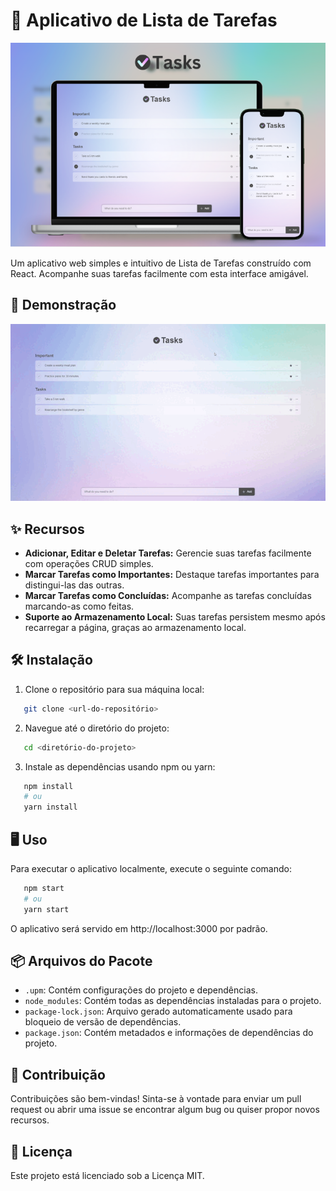 # 📝 Aplicativo de Lista de Tarefas

![Todo List App](public/tasksapp.png)

Um aplicativo web simples e intuitivo de Lista de Tarefas construído com React. Acompanhe suas tarefas facilmente com esta interface amigável.

## 🚀 Demonstração

![Demo do Aplicativo de Lista de Tarefas](public/demo.gif)

## ✨ Recursos

- **Adicionar, Editar e Deletar Tarefas:** Gerencie suas tarefas facilmente com operações CRUD simples.
- **Marcar Tarefas como Importantes:** Destaque tarefas importantes para distingui-las das outras.
- **Marcar Tarefas como Concluídas:** Acompanhe as tarefas concluídas marcando-as como feitas.
- **Suporte ao Armazenamento Local:** Suas tarefas persistem mesmo após recarregar a página, graças ao armazenamento local.

## 🛠️ Instalação

1. Clone o repositório para sua máquina local:

```bash
   git clone <url-do-repositório>
```

2. Navegue até o diretório do projeto:

```bash
   cd <diretório-do-projeto>
```

3. Instale as dependências usando npm ou yarn:
 ```bash
    npm install
    # ou
    yarn install
```
## 🖥️ Uso
Para executar o aplicativo localmente, execute o seguinte comando:
 ```bash
    npm start
    # ou
    yarn start
```
O aplicativo será servido em http://localhost:3000 por padrão.

## 📦 Arquivos do Pacote
* `.upm`: Contém configurações do projeto e dependências.
* `node_modules`: Contém todas as dependências instaladas para o projeto.
* `package-lock.json`: Arquivo gerado automaticamente usado para bloqueio de versão de dependências.
* `package.json`: Contém metadados e informações de dependências do projeto.

## 🤝 Contribuição
Contribuições são bem-vindas! Sinta-se à vontade para enviar um pull request ou abrir uma issue se encontrar algum bug ou quiser propor novos recursos.


## 📄 Licença
Este projeto está licenciado sob a Licença MIT.



